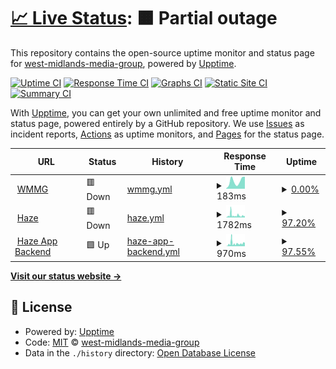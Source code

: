# [📈 Live Status](https://uptime.midlands.media): <!--live status--> **🟧 Partial outage**

This repository contains the open-source uptime monitor and status page for [west-midlands-media-group](https://uptime.midlands.media), powered by [Upptime](https://github.com/upptime/upptime).

[![Uptime CI](https://github.com/west-midlands-media-group/upptime/workflows/Uptime%20CI/badge.svg)](https://github.com/west-midlands-media-group/upptime/actions?query=workflow%3A%22Uptime+CI%22)
[![Response Time CI](https://github.com/west-midlands-media-group/upptime/workflows/Response%20Time%20CI/badge.svg)](https://github.com/west-midlands-media-group/upptime/actions?query=workflow%3A%22Response+Time+CI%22)
[![Graphs CI](https://github.com/west-midlands-media-group/upptime/workflows/Graphs%20CI/badge.svg)](https://github.com/west-midlands-media-group/upptime/actions?query=workflow%3A%22Graphs+CI%22)
[![Static Site CI](https://github.com/west-midlands-media-group/upptime/workflows/Static%20Site%20CI/badge.svg)](https://github.com/west-midlands-media-group/upptime/actions?query=workflow%3A%22Static+Site+CI%22)
[![Summary CI](https://github.com/west-midlands-media-group/upptime/workflows/Summary%20CI/badge.svg)](https://github.com/west-midlands-media-group/upptime/actions?query=workflow%3A%22Summary+CI%22)

With [Upptime](https://upptime.js.org), you can get your own unlimited and free uptime monitor and status page, powered entirely by a GitHub repository. We use [Issues](https://github.com/west-midlands-media-group/upptime/issues) as incident reports, [Actions](https://github.com/west-midlands-media-group/upptime/actions) as uptime monitors, and [Pages](https://uptime.midlands.media) for the status page.

<!--start: status pages-->
<!-- This summary is generated by Upptime (https://github.com/upptime/upptime) -->
<!-- Do not edit this manually, your changes will be overwritten -->
<!-- prettier-ignore -->
| URL | Status | History | Response Time | Uptime |
| --- | ------ | ------- | ------------- | ------ |
| <img alt="" src="https://icons.duckduckgo.com/ip3/wmmg.uk.ico" height="13"> [WMMG](https://wmmg.uk) | 🟥 Down | [wmmg.yml](https://github.com/West-Midlands-Media-Group/upptime/commits/HEAD/history/wmmg.yml) | <details><summary><img alt="Response time graph" src="./graphs/wmmg/response-time-week.png" height="20"> 183ms</summary><br><a href="https://uptime.wmmg.uk/history/wmmg"><img alt="Response time 431" src="https://img.shields.io/endpoint?url=https%3A%2F%2Fraw.githubusercontent.com%2FWest-Midlands-Media-Group%2Fupptime%2FHEAD%2Fapi%2Fwmmg%2Fresponse-time.json"></a><br><a href="https://uptime.wmmg.uk/history/wmmg"><img alt="24-hour response time 288" src="https://img.shields.io/endpoint?url=https%3A%2F%2Fraw.githubusercontent.com%2FWest-Midlands-Media-Group%2Fupptime%2FHEAD%2Fapi%2Fwmmg%2Fresponse-time-day.json"></a><br><a href="https://uptime.wmmg.uk/history/wmmg"><img alt="7-day response time 183" src="https://img.shields.io/endpoint?url=https%3A%2F%2Fraw.githubusercontent.com%2FWest-Midlands-Media-Group%2Fupptime%2FHEAD%2Fapi%2Fwmmg%2Fresponse-time-week.json"></a><br><a href="https://uptime.wmmg.uk/history/wmmg"><img alt="30-day response time 189" src="https://img.shields.io/endpoint?url=https%3A%2F%2Fraw.githubusercontent.com%2FWest-Midlands-Media-Group%2Fupptime%2FHEAD%2Fapi%2Fwmmg%2Fresponse-time-month.json"></a><br><a href="https://uptime.wmmg.uk/history/wmmg"><img alt="1-year response time 407" src="https://img.shields.io/endpoint?url=https%3A%2F%2Fraw.githubusercontent.com%2FWest-Midlands-Media-Group%2Fupptime%2FHEAD%2Fapi%2Fwmmg%2Fresponse-time-year.json"></a></details> | <details><summary><a href="https://uptime.wmmg.uk/history/wmmg">0.00%</a></summary><a href="https://uptime.wmmg.uk/history/wmmg"><img alt="All-time uptime 68.26%" src="https://img.shields.io/endpoint?url=https%3A%2F%2Fraw.githubusercontent.com%2FWest-Midlands-Media-Group%2Fupptime%2FHEAD%2Fapi%2Fwmmg%2Fuptime.json"></a><br><a href="https://uptime.wmmg.uk/history/wmmg"><img alt="24-hour uptime 0.00%" src="https://img.shields.io/endpoint?url=https%3A%2F%2Fraw.githubusercontent.com%2FWest-Midlands-Media-Group%2Fupptime%2FHEAD%2Fapi%2Fwmmg%2Fuptime-day.json"></a><br><a href="https://uptime.wmmg.uk/history/wmmg"><img alt="7-day uptime 0.00%" src="https://img.shields.io/endpoint?url=https%3A%2F%2Fraw.githubusercontent.com%2FWest-Midlands-Media-Group%2Fupptime%2FHEAD%2Fapi%2Fwmmg%2Fuptime-week.json"></a><br><a href="https://uptime.wmmg.uk/history/wmmg"><img alt="30-day uptime 7.96%" src="https://img.shields.io/endpoint?url=https%3A%2F%2Fraw.githubusercontent.com%2FWest-Midlands-Media-Group%2Fupptime%2FHEAD%2Fapi%2Fwmmg%2Fuptime-month.json"></a><br><a href="https://uptime.wmmg.uk/history/wmmg"><img alt="1-year uptime 40.50%" src="https://img.shields.io/endpoint?url=https%3A%2F%2Fraw.githubusercontent.com%2FWest-Midlands-Media-Group%2Fupptime%2FHEAD%2Fapi%2Fwmmg%2Fuptime-year.json"></a></details>
| <img alt="" src="https://icons.duckduckgo.com/ip3/hazeband.co.uk.ico" height="13"> [Haze](https://hazeband.co.uk) | 🟥 Down | [haze.yml](https://github.com/West-Midlands-Media-Group/upptime/commits/HEAD/history/haze.yml) | <details><summary><img alt="Response time graph" src="./graphs/haze/response-time-week.png" height="20"> 1782ms</summary><br><a href="https://uptime.wmmg.uk/history/haze"><img alt="Response time 1061" src="https://img.shields.io/endpoint?url=https%3A%2F%2Fraw.githubusercontent.com%2FWest-Midlands-Media-Group%2Fupptime%2FHEAD%2Fapi%2Fhaze%2Fresponse-time.json"></a><br><a href="https://uptime.wmmg.uk/history/haze"><img alt="24-hour response time 1550" src="https://img.shields.io/endpoint?url=https%3A%2F%2Fraw.githubusercontent.com%2FWest-Midlands-Media-Group%2Fupptime%2FHEAD%2Fapi%2Fhaze%2Fresponse-time-day.json"></a><br><a href="https://uptime.wmmg.uk/history/haze"><img alt="7-day response time 1782" src="https://img.shields.io/endpoint?url=https%3A%2F%2Fraw.githubusercontent.com%2FWest-Midlands-Media-Group%2Fupptime%2FHEAD%2Fapi%2Fhaze%2Fresponse-time-week.json"></a><br><a href="https://uptime.wmmg.uk/history/haze"><img alt="30-day response time 1434" src="https://img.shields.io/endpoint?url=https%3A%2F%2Fraw.githubusercontent.com%2FWest-Midlands-Media-Group%2Fupptime%2FHEAD%2Fapi%2Fhaze%2Fresponse-time-month.json"></a><br><a href="https://uptime.wmmg.uk/history/haze"><img alt="1-year response time 1311" src="https://img.shields.io/endpoint?url=https%3A%2F%2Fraw.githubusercontent.com%2FWest-Midlands-Media-Group%2Fupptime%2FHEAD%2Fapi%2Fhaze%2Fresponse-time-year.json"></a></details> | <details><summary><a href="https://uptime.wmmg.uk/history/haze">97.20%</a></summary><a href="https://uptime.wmmg.uk/history/haze"><img alt="All-time uptime 79.19%" src="https://img.shields.io/endpoint?url=https%3A%2F%2Fraw.githubusercontent.com%2FWest-Midlands-Media-Group%2Fupptime%2FHEAD%2Fapi%2Fhaze%2Fuptime.json"></a><br><a href="https://uptime.wmmg.uk/history/haze"><img alt="24-hour uptime 93.41%" src="https://img.shields.io/endpoint?url=https%3A%2F%2Fraw.githubusercontent.com%2FWest-Midlands-Media-Group%2Fupptime%2FHEAD%2Fapi%2Fhaze%2Fuptime-day.json"></a><br><a href="https://uptime.wmmg.uk/history/haze"><img alt="7-day uptime 97.20%" src="https://img.shields.io/endpoint?url=https%3A%2F%2Fraw.githubusercontent.com%2FWest-Midlands-Media-Group%2Fupptime%2FHEAD%2Fapi%2Fhaze%2Fuptime-week.json"></a><br><a href="https://uptime.wmmg.uk/history/haze"><img alt="30-day uptime 98.86%" src="https://img.shields.io/endpoint?url=https%3A%2F%2Fraw.githubusercontent.com%2FWest-Midlands-Media-Group%2Fupptime%2FHEAD%2Fapi%2Fhaze%2Fuptime-month.json"></a><br><a href="https://uptime.wmmg.uk/history/haze"><img alt="1-year uptime 72.34%" src="https://img.shields.io/endpoint?url=https%3A%2F%2Fraw.githubusercontent.com%2FWest-Midlands-Media-Group%2Fupptime%2FHEAD%2Fapi%2Fhaze%2Fuptime-year.json"></a></details>
| <img alt="" src="https://icons.duckduckgo.com/ip3/app.hazeband.co.uk.ico" height="13"> [Haze App Backend](https://app.hazeband.co.uk) | 🟩 Up | [haze-app-backend.yml](https://github.com/West-Midlands-Media-Group/upptime/commits/HEAD/history/haze-app-backend.yml) | <details><summary><img alt="Response time graph" src="./graphs/haze-app-backend/response-time-week.png" height="20"> 970ms</summary><br><a href="https://uptime.wmmg.uk/history/haze-app-backend"><img alt="Response time 596" src="https://img.shields.io/endpoint?url=https%3A%2F%2Fraw.githubusercontent.com%2FWest-Midlands-Media-Group%2Fupptime%2FHEAD%2Fapi%2Fhaze-app-backend%2Fresponse-time.json"></a><br><a href="https://uptime.wmmg.uk/history/haze-app-backend"><img alt="24-hour response time 1020" src="https://img.shields.io/endpoint?url=https%3A%2F%2Fraw.githubusercontent.com%2FWest-Midlands-Media-Group%2Fupptime%2FHEAD%2Fapi%2Fhaze-app-backend%2Fresponse-time-day.json"></a><br><a href="https://uptime.wmmg.uk/history/haze-app-backend"><img alt="7-day response time 970" src="https://img.shields.io/endpoint?url=https%3A%2F%2Fraw.githubusercontent.com%2FWest-Midlands-Media-Group%2Fupptime%2FHEAD%2Fapi%2Fhaze-app-backend%2Fresponse-time-week.json"></a><br><a href="https://uptime.wmmg.uk/history/haze-app-backend"><img alt="30-day response time 688" src="https://img.shields.io/endpoint?url=https%3A%2F%2Fraw.githubusercontent.com%2FWest-Midlands-Media-Group%2Fupptime%2FHEAD%2Fapi%2Fhaze-app-backend%2Fresponse-time-month.json"></a><br><a href="https://uptime.wmmg.uk/history/haze-app-backend"><img alt="1-year response time 740" src="https://img.shields.io/endpoint?url=https%3A%2F%2Fraw.githubusercontent.com%2FWest-Midlands-Media-Group%2Fupptime%2FHEAD%2Fapi%2Fhaze-app-backend%2Fresponse-time-year.json"></a></details> | <details><summary><a href="https://uptime.wmmg.uk/history/haze-app-backend">97.55%</a></summary><a href="https://uptime.wmmg.uk/history/haze-app-backend"><img alt="All-time uptime 76.42%" src="https://img.shields.io/endpoint?url=https%3A%2F%2Fraw.githubusercontent.com%2FWest-Midlands-Media-Group%2Fupptime%2FHEAD%2Fapi%2Fhaze-app-backend%2Fuptime.json"></a><br><a href="https://uptime.wmmg.uk/history/haze-app-backend"><img alt="24-hour uptime 97.54%" src="https://img.shields.io/endpoint?url=https%3A%2F%2Fraw.githubusercontent.com%2FWest-Midlands-Media-Group%2Fupptime%2FHEAD%2Fapi%2Fhaze-app-backend%2Fuptime-day.json"></a><br><a href="https://uptime.wmmg.uk/history/haze-app-backend"><img alt="7-day uptime 97.55%" src="https://img.shields.io/endpoint?url=https%3A%2F%2Fraw.githubusercontent.com%2FWest-Midlands-Media-Group%2Fupptime%2FHEAD%2Fapi%2Fhaze-app-backend%2Fuptime-week.json"></a><br><a href="https://uptime.wmmg.uk/history/haze-app-backend"><img alt="30-day uptime 99.12%" src="https://img.shields.io/endpoint?url=https%3A%2F%2Fraw.githubusercontent.com%2FWest-Midlands-Media-Group%2Fupptime%2FHEAD%2Fapi%2Fhaze-app-backend%2Fuptime-month.json"></a><br><a href="https://uptime.wmmg.uk/history/haze-app-backend"><img alt="1-year uptime 69.33%" src="https://img.shields.io/endpoint?url=https%3A%2F%2Fraw.githubusercontent.com%2FWest-Midlands-Media-Group%2Fupptime%2FHEAD%2Fapi%2Fhaze-app-backend%2Fuptime-year.json"></a></details>

<!--end: status pages-->

[**Visit our status website →**](https://uptime.midlands.media)

## 📄 License

- Powered by: [Upptime](https://github.com/upptime/upptime)
- Code: [MIT](./LICENSE) © [west-midlands-media-group](https://uptime.midlands.media)
- Data in the `./history` directory: [Open Database License](https://opendatacommons.org/licenses/odbl/1-0/)

